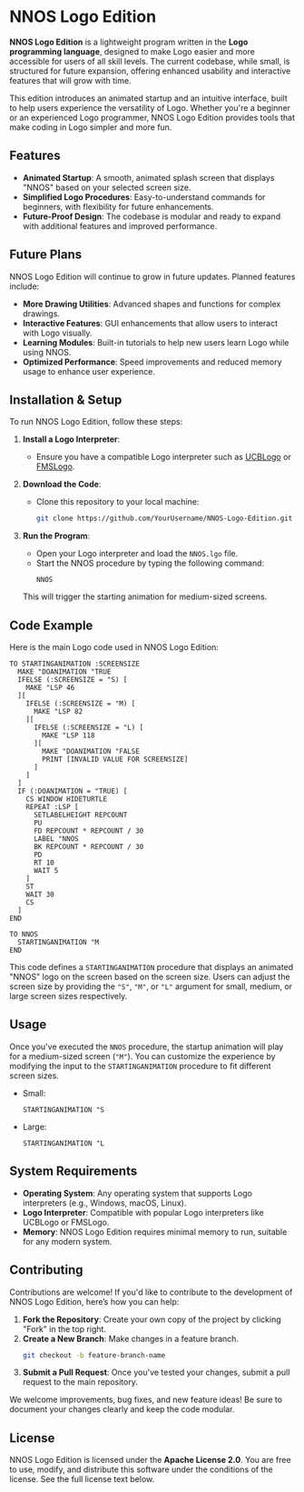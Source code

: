 # NNOS Logo Edition

**NNOS Logo Edition** is a lightweight program written in the **Logo programming language**, designed to make Logo easier and more accessible for users of all skill levels. The current codebase, while small, is structured for future expansion, offering enhanced usability and interactive features that will grow with time.

This edition introduces an animated startup and an intuitive interface, built to help users experience the versatility of Logo. Whether you're a beginner or an experienced Logo programmer, NNOS Logo Edition provides tools that make coding in Logo simpler and more fun.

## Features

- **Animated Startup**: A smooth, animated splash screen that displays "NNOS" based on your selected screen size.
- **Simplified Logo Procedures**: Easy-to-understand commands for beginners, with flexibility for future enhancements.
- **Future-Proof Design**: The codebase is modular and ready to expand with additional features and improved performance.

## Future Plans

NNOS Logo Edition will continue to grow in future updates. Planned features include:

- **More Drawing Utilities**: Advanced shapes and functions for complex drawings.
- **Interactive Features**: GUI enhancements that allow users to interact with Logo visually.
- **Learning Modules**: Built-in tutorials to help new users learn Logo while using NNOS.
- **Optimized Performance**: Speed improvements and reduced memory usage to enhance user experience.

## Installation & Setup

To run NNOS Logo Edition, follow these steps:

1. **Install a Logo Interpreter**: 
   - Ensure you have a compatible Logo interpreter such as [UCBLogo](https://people.eecs.berkeley.edu/~bh/logo.html) or [FMSLogo](https://fmslogo.sourceforge.io/).
   
2. **Download the Code**:
   - Clone this repository to your local machine:
     ```bash
     git clone https://github.com/YourUsername/NNOS-Logo-Edition.git
     ```

3. **Run the Program**:
   - Open your Logo interpreter and load the `NNOS.lgo` file.
   - Start the NNOS procedure by typing the following command:
     ```logo
     NNOS
     ```
   This will trigger the starting animation for medium-sized screens.

## Code Example

Here is the main Logo code used in NNOS Logo Edition:

```logo
TO STARTINGANIMATION :SCREENSIZE
  MAKE "DOANIMATION "TRUE
  IFELSE (:SCREENSIZE = "S) [
    MAKE "LSP 46
  ][
    IFELSE (:SCREENSIZE = "M) [
      MAKE "LSP 82
    ][
      IFELSE (:SCREENSIZE = "L) [
        MAKE "LSP 118
      ][
        MAKE "DOANIMATION "FALSE
        PRINT [INVALID VALUE FOR SCREENSIZE]
      ]
    ]
  ]
  IF (:DOANIMATION = "TRUE) [ 
    CS WINDOW HIDETURTLE
    REPEAT :LSP [
      SETLABELHEIGHT REPCOUNT
      PU
      FD REPCOUNT * REPCOUNT / 30
      LABEL "NNOS
      BK REPCOUNT * REPCOUNT / 30
      PD
      RT 10
      WAIT 5
    ]
    ST
    WAIT 30
    CS
  ]
END

TO NNOS
  STARTINGANIMATION "M
END
```

This code defines a `STARTINGANIMATION` procedure that displays an animated "NNOS" logo on the screen based on the screen size. Users can adjust the screen size by providing the `"S"`, `"M"`, or `"L"` argument for small, medium, or large screen sizes respectively.

## Usage

Once you've executed the `NNOS` procedure, the startup animation will play for a medium-sized screen (`"M"`). You can customize the experience by modifying the input to the `STARTINGANIMATION` procedure to fit different screen sizes.

- Small: 
  ```logo
  STARTINGANIMATION "S
  ```
- Large: 
  ```logo
  STARTINGANIMATION "L
  ```

## System Requirements

- **Operating System**: Any operating system that supports Logo interpreters (e.g., Windows, macOS, Linux).
- **Logo Interpreter**: Compatible with popular Logo interpreters like UCBLogo or FMSLogo.
- **Memory**: NNOS Logo Edition requires minimal memory to run, suitable for any modern system.

## Contributing

Contributions are welcome! If you'd like to contribute to the development of NNOS Logo Edition, here’s how you can help:

1. **Fork the Repository**: Create your own copy of the project by clicking "Fork" in the top right.
2. **Create a New Branch**: Make changes in a feature branch.
   ```bash
   git checkout -b feature-branch-name
   ```
3. **Submit a Pull Request**: Once you've tested your changes, submit a pull request to the main repository.

We welcome improvements, bug fixes, and new feature ideas! Be sure to document your changes clearly and keep the code modular.

## License

NNOS Logo Edition is licensed under the **Apache License 2.0**. You are free to use, modify, and distribute this software under the conditions of the license. See the full license text below.
